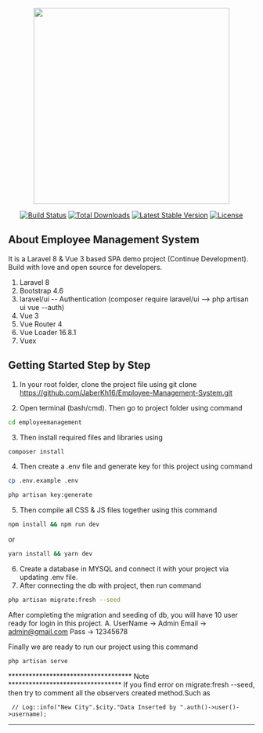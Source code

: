 <p align="center"><a href="https://laravel.com" target="_blank"><img src="https://raw.githubusercontent.com/laravel/art/master/logo-lockup/5%20SVG/2%20CMYK/1%20Full%20Color/laravel-logolockup-cmyk-red.svg" width="400"></a></p>

<p align="center">
<a href="https://travis-ci.org/laravel/framework"><img src="https://travis-ci.org/laravel/framework.svg" alt="Build Status"></a>
<a href="https://packagist.org/packages/laravel/framework"><img src="https://img.shields.io/packagist/dt/laravel/framework" alt="Total Downloads"></a>
<a href="https://packagist.org/packages/laravel/framework"><img src="https://img.shields.io/packagist/v/laravel/framework" alt="Latest Stable Version"></a>
<a href="https://packagist.org/packages/laravel/framework"><img src="https://img.shields.io/packagist/l/laravel/framework" alt="License"></a>
</p>

## About Employee Management System
It is a Laravel 8 & Vue 3 based SPA demo project (Continue Development). Build with love and open source for developers. 

1. Laravel 8 
2. Bootstrap 4.6
3. laravel/ui -- Authentication (composer require laravel/ui --> php artisan ui vue --auth)
4. Vue 3
5. Vue Router 4
6. Vue Loader 16.8.1
7. Vuex


## Getting Started Step by Step
1. In your root folder, clone the project file using git clone https://github.com/JaberKh16/Employee-Management-System.git

2. Open terminal (bash/cmd). Then go to project folder using command

```sh
cd employeemanagement
```

3. Then install required files and libraries using 

```sh
composer install
```

4. Then create a .env file and generate key for this project using command 

```sh
cp .env.example .env

php artisan key:generate
```

5. Then compile all CSS & JS files together using this command

```sh
npm install && npm run dev
```

or

```sh
yarn install && yarn dev
```
6. Create a database in MYSQL and connect it with your project via updating .env file.
7. After connecting the db with project, then run command 

```sh
php artisan migrate:fresh --seed
```

After completing the migration and seeding of db, you will have 10 user ready for login in this project. 
A. UserName -> Admin 
    Email -> admin@gmail.com 
    Pass -> 12345678

Finally we are ready to run our project using this command 

```sh
php artisan serve 
```

************************************ Note *********************************
If you find error on migrate:fresh --seed, then try to comment all the observers created method.Such as
``` 
 // Log::info("New City".$city."Data Inserted by ".auth()->user()->username);
 ```
***************************************************************************
